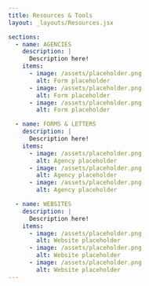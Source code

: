 ```yaml
---
title: Resources & Tools
layout: _layouts/Resources.jsx

sections:
  - name: AGENCIES
    description: |
      Description here!
    items:
      - image: /assets/placeholder.png
        alt: Form placeholder
      - image: /assets/placeholder.png
        alt: Form placeholder
      - image: /assets/placeholder.png
        alt: Form placeholder

  - name: FORMS & LETTERS
    description: |
      Description here!
    items:
      - image: /assets/placeholder.png
        alt: Agency placeholder
      - image: /assets/placeholder.png
        alt: Agency placeholder
      - image: /assets/placeholder.png
        alt: Agency placeholder

  - name: WEBSITES
    description: |
      Description here!
    items:
      - image: /assets/placeholder.png
        alt: Website placeholder
      - image: /assets/placeholder.png
        alt: Website placeholder
      - image: /assets/placeholder.png
        alt: Website placeholder
---
```

